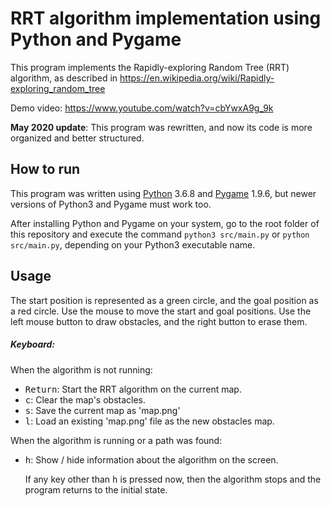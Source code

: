# RRT algorithm implementation using Python and Pygame

This program implements the Rapidly-exploring Random Tree (RRT) algorithm, as described in https://en.wikipedia.org/wiki/Rapidly-exploring_random_tree

Demo video: https://www.youtube.com/watch?v=cbYwxA9g_9k

**May 2020 update**: This program was rewritten, and now its code is more organized and better structured.



## How to run

This program was written using [Python](https://www.python.org/) 3.6.8 and [Pygame](https://www.pygame.org/) 1.9.6, but newer versions of Python3 and Pygame must work too.

After installing Python and Pygame on your system, go to the root folder of this repository and execute the command `python3 src/main.py` or `python src/main.py`, depending on your Python3 executable name.



## Usage

The start position is represented as a green circle, and the goal position as a red circle.
Use the mouse to move the start and goal positions.
Use the left mouse button to draw obstacles, and the right button to erase them.

##### Keyboard:

When the algorithm is not running:

- <kbd>Return</kbd>: Start the RRT algorithm on the current map.
- <kbd>c</kbd>: Clear the map's obstacles.
- <kbd>s</kbd>: Save the current map as 'map.png'
- <kbd>l</kbd>: Load an existing 'map.png' file as the new obstacles map.

When the algorithm is running or a path was found:

- <kbd>h</kbd>: Show / hide information about the algorithm on the screen.

  If any key other than <kbd>h</kbd> is pressed now, then the algorithm stops and the program returns to the initial state.